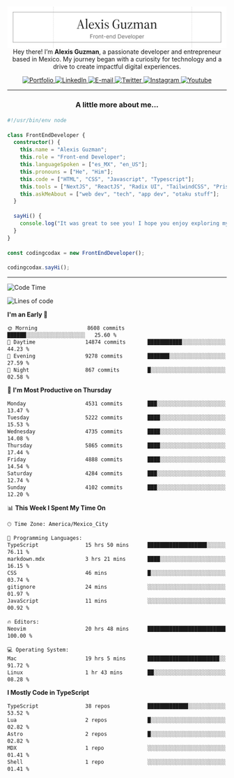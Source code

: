 <img align='right' src="./Banner.png" width="" />
<p align='center'>Hey there! I’m <strong>Alexis Guzman</strong>, a passionate developer and entrepreneur based in Mexico. My journey began with a curiosity for technology and a drive to create impactful digital experiences.</p>

<div align='center'>
  <a href='https://www.codingcodax.dev' target='_blank'>
    <img alt='Portfolio' src='https://img.shields.io/badge/Portfolio-black?logo=vercel&style=flat-square'>
  </a>
  <a href='https://linkedin.com/in/codingcodax' target='_blank'>
    <img alt='LinkedIn' src='https://img.shields.io/badge/LinkedIn-black?logo=LinkedIn&style=flat-square'>
  </a>
  <a href='mailto:hello@codingcodax.com' target='_blank'>
    <img alt='E-mail' src='https://img.shields.io/badge/Email-black?logo=Gmail&style=flat-square'>
  </a>
  <a href='https://x.com/codingcodax' target='_blank'>
    <img alt='Twitter' src='https://img.shields.io/badge/X-black?logo=X&style=flat-square'>
  </a>
  <a href='https://www.instagram.com/codingcodax' target='_blank'>
    <img alt='Instagram' src='https://img.shields.io/badge/Instagram-black?logo=Instagram&style=flat-square'>
  </a>
  <a href='https://www.youtube.com/@codingcodax' target='_blank'>
    <img alt='Youtube' src='https://img.shields.io/badge/YouTube-black?logo=Youtube&style=flat-square'>
  </a>
</div>


---

<h3 align='center'>A little more about me...</h3>

```typescript
#!/usr/bin/env node

class FrontEndDeveloper {
  constructor() {
    this.name = "Alexis Guzman";
    this.role = "Front-end Developer";
    this.languageSpoken = ["es_MX", "en_US"];
    this.pronouns = ["He", "Him"];
    this.code = ["HTML", "CSS", "Javascript", "Typescript"];
    this.tools = ["NextJS", "ReactJS", "Radix UI", "TailwindCSS", "Prisma", "Shadcn UI"];
    this.askMeAbout = ["web dev", "tech", "app dev", "otaku stuff"];
  }

  sayHi() {
    console.log("It was great to see you! I hope you enjoy exploring my work.");
  }
}

const codingcodax = new FrontEndDeveloper();

codingcodax.sayHi();
```

---

<!--START_SECTION:waka-->
![Code Time](http://img.shields.io/badge/Code%20Time-3%2C058%20hrs%208%20mins-blue)

![Lines of code](https://img.shields.io/badge/From%20Hello%20World%20I%27ve%20Written-10.7%20million%20lines%20of%20code-blue)

**I'm an Early 🐤** 

```text
🌞 Morning                8608 commits        ██████░░░░░░░░░░░░░░░░░░░   25.60 % 
🌆 Daytime                14874 commits       ███████████░░░░░░░░░░░░░░   44.23 % 
🌃 Evening                9278 commits        ███████░░░░░░░░░░░░░░░░░░   27.59 % 
🌙 Night                  867 commits         █░░░░░░░░░░░░░░░░░░░░░░░░   02.58 % 
```
📅 **I'm Most Productive on Thursday** 

```text
Monday                   4531 commits        ███░░░░░░░░░░░░░░░░░░░░░░   13.47 % 
Tuesday                  5222 commits        ████░░░░░░░░░░░░░░░░░░░░░   15.53 % 
Wednesday                4735 commits        ████░░░░░░░░░░░░░░░░░░░░░   14.08 % 
Thursday                 5865 commits        ████░░░░░░░░░░░░░░░░░░░░░   17.44 % 
Friday                   4888 commits        ████░░░░░░░░░░░░░░░░░░░░░   14.54 % 
Saturday                 4284 commits        ███░░░░░░░░░░░░░░░░░░░░░░   12.74 % 
Sunday                   4102 commits        ███░░░░░░░░░░░░░░░░░░░░░░   12.20 % 
```


📊 **This Week I Spent My Time On** 

```text
🕑︎ Time Zone: America/Mexico_City

💬 Programming Languages: 
TypeScript               15 hrs 50 mins      ███████████████████░░░░░░   76.11 % 
markdown.mdx             3 hrs 21 mins       ████░░░░░░░░░░░░░░░░░░░░░   16.15 % 
CSS                      46 mins             █░░░░░░░░░░░░░░░░░░░░░░░░   03.74 % 
gitignore                24 mins             ░░░░░░░░░░░░░░░░░░░░░░░░░   01.97 % 
JavaScript               11 mins             ░░░░░░░░░░░░░░░░░░░░░░░░░   00.92 % 

🔥 Editors: 
Neovim                   20 hrs 48 mins      █████████████████████████   100.00 % 

💻 Operating System: 
Mac                      19 hrs 5 mins       ███████████████████████░░   91.72 % 
Linux                    1 hr 43 mins        ██░░░░░░░░░░░░░░░░░░░░░░░   08.28 % 
```

**I Mostly Code in TypeScript** 

```text
TypeScript               38 repos            █████████████░░░░░░░░░░░░   53.52 % 
Lua                      2 repos             █░░░░░░░░░░░░░░░░░░░░░░░░   02.82 % 
Astro                    2 repos             █░░░░░░░░░░░░░░░░░░░░░░░░   02.82 % 
MDX                      1 repo              ░░░░░░░░░░░░░░░░░░░░░░░░░   01.41 % 
Shell                    1 repo              ░░░░░░░░░░░░░░░░░░░░░░░░░   01.41 % 
```




<!--END_SECTION:waka-->
